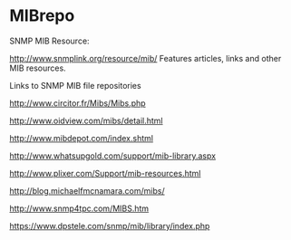 # MIBrepo

SNMP MIB Resource:

http://www.snmplink.org/resource/mib/
Features articles, links and other MIB resources.


Links to SNMP MIB file repositories

http://www.circitor.fr/Mibs/Mibs.php

http://www.oidview.com/mibs/detail.html

http://www.mibdepot.com/index.shtml

http://www.whatsupgold.com/support/mib-library.aspx

http://www.plixer.com/Support/mib-resources.html

http://blog.michaelfmcnamara.com/mibs/

http://www.snmp4tpc.com/MIBS.htm

https://www.dpstele.com/snmp/mib/library/index.php
